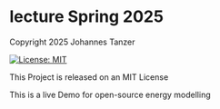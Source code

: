 # lecture Spring 2025

Copyright 2025 Johannes Tanzer

[![License: MIT](https://img.shields.io/badge/License-MIT-yellow.svg)](https://opensource.org/licenses/MIT)

This Project is released on an MIT License

This is a live Demo for  open-source energy modelling
